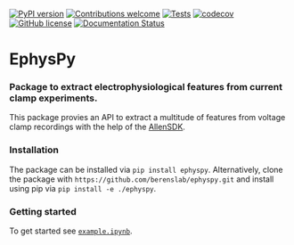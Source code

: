<!-- [![DOI]()]() -->
[![PyPI version](https://badge.fury.io/py/ephyspy.svg)](https://badge.fury.io/py/ephyspy)
[![Contributions welcome](https://img.shields.io/badge/contributions-welcome-brightgreen.svg?style=flat)](https://github.com/berenslab/ephyspy/blob/main/CONTRIBUTING.md)
[![Tests](https://github.com/berenslab/ephyspy/workflows/Tests/badge.svg?branch=main)](https://github.com/berenslab/ephyspy/actions)
[![codecov](https://codecov.io/gh/berenslab/ephyspy/branch/main/graph/badge.svg)](https://codecov.io/gh/berenslab/ephyspy)
[![GitHub license](https://img.shields.io/github/license/berenslab/ephyspy)](https://github.com/berenslab/ephyspy/blob/main/LICENSE.txt)
[![Documentation Status](https://readthedocs.org/projects/ephyspy/badge/?version=latest)](https://ephyspy.readthedocs.io/en/latest/?badge=latest)

# EphysPy

### Package to extract electrophysiological features from current clamp experiments.

This package provies an API to extract a multitude of features from voltage clamp recordings with the help of the [AllenSDK](https://allensdk.readthedocs.io/en/latest/allensdk.ephys.html). 

### Installation
The package can be installed via `pip install ephyspy`.
Alternatively, clone the package with `https://github.com/berenslab/ephyspy.git` and install using pip via `pip install -e ./ephyspy`.

### Getting started
To get started see [`example.ipynb`](https://github.com/berenslab/ephyspy/blob/main/example.ipynb).